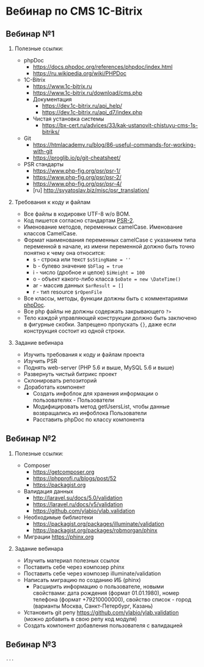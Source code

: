 # Вебинар по CMS 1C-Bitrix

## Вебинар №1

1. Полезные ссылки:
    - phpDoc
        - https://docs.phpdoc.org/references/phpdoc/index.html
        - https://ru.wikipedia.org/wiki/PHPDoc
    - 1C-Bitrix
        - https://www.1c-bitrix.ru
        - https://www.1c-bitrix.ru/download/cms.php
        - Документация
            - https://dev.1c-bitrix.ru/api_help/
            - https://dev.1c-bitrix.ru/api_d7/index.php
        - Чистая установка системы
            - https://bx-cert.ru/advices/33/kak-ustanovit-chistuyu-cms-1s-bitriks/
    - Git
        - https://htmlacademy.ru/blog/86-useful-commands-for-working-with-git
        - https://proglib.io/p/git-cheatsheet/
    - PSR стандарты
        - https://www.php-fig.org/psr/psr-1/
        - https://www.php-fig.org/psr/psr-2/
        - https://www.php-fig.org/psr/psr-4/
        - [ru] http://svyatoslav.biz/misc/psr_translation/

2. Требования к коду и файлам
   * Все файлы в кодировке UTF-8 w/o BOM.
   * Код пишется согласно стандартам [PSR-2](http://www.php-fig.org/psr/psr-2/). 
   * Именование методов, переменных camelCase. Именование классов CamelCase.
   * Формат наименования переменных camelCase с указанием типа переменной в начале, из имени переменной должно быть точно 
   понятно к чему она относится:
       * s - строка или текст `$sStingName = ''`
       * b - булево значение `$bFlag = true`
       * i - число (дробное и целое) `$iHeight = 100`
       * o - объект какого-либо класса `$oDate = new \DateTime()`
       * ar - массив данных `$arResult = []`
       * r - тип resource `$rOpenFile`
   * Все классы, методы, функции должны быть с комментариями [phpDoc](https://phpdoc.org/).
   * Все php файлы не должны содержать закрывающего `?>`
   * Тело каждой управляющей конструкции должно быть заключено в фигурные скобки. Запрещено пропускать `{}`, даже если 
   конструкция состоит из одной строки.
   
3. Задание вебинара
    - Изучить требования к коду и файлам проекта
    - Изучить PSR
    - Поднять web-server (PHP 5.6 и выше, MySQL 5.6 и выше)
    - Развернуть чистый битрикс проект
    - Склонировать репозиторий
    - Доработать компонент
        - Создать инфоблок для хранения информации о пользователях - Пользователи
        - Модифицировать метод getUsersList, чтобы данные возвращались из инфоблока Пользователи
        - Расставить phpDoc по классу компонента
        
        
## Вебинар №2

1. Полезные ссылки:
    - Composer 
        - https://getcomposer.org
        - https://phpprofi.ru/blogs/post/52
        - https://packagist.org
    - Валидация данных
        - http://laravel.su/docs/5.0/validation
        - https://laravel.ru/docs/v5/validation
        - https://github.com/ylabio/ylab.validation
    - Необходимые библиотеки 
        - https://packagist.org/packages/illuminate/validation
        - https://packagist.org/packages/robmorgan/phinx
    - Миграции https://phinx.org
    
2. Задание вебинара
    - Изучить материал полезных ссылок
    - Поставить себе через композер phinx
    - Поставить себе через композер illuminate/validation
    - Написать миграцию по созданию ИБ (phinx)
        - Расширить информацию о пользователе, новыми свойствами: дата рождения (формат 01.01.1980), номер телефона 
        (формат +79210000000), свойство список - город (варианты Москва, Санкт-Петербург, Казань)
    - Установить git репу https://github.com/ylabio/ylab.validation (можно добавить в свою репу код модуля)
    - Создать компонент добавления пользователя с валидацией
    
## Вебинар №3
    ...